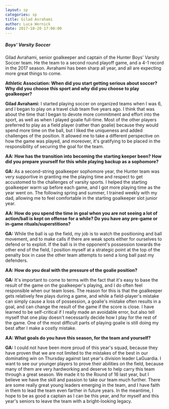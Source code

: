 ```yaml
---
layout: sp
categories: sp
title: Gilad Avrahami
author: Luca Wernick
date: 2017-10-20 17:00:00
---
```


##### Boys' Varsity Soccer

Gilad Avrahami, senior goalkeeper and captain of the Hunter Boys’ Varsity Soccer team. He the team to a second round playoff game, and a 4-1 record in the 2017 season. Avrahami has been sharp all year, and all are expecting more great things to come.

**Athletic Association: When did you start getting serious about soccer? Why did you choose this sport and why did you choose to play goalkeeper?**

**Gilad Avrahami:** I started playing soccer on organized teams when I was 6, and I began to play on a travel club team five years ago. I think that was about the time that I began to devote more commitment and effort into the sport, as well as when I played goalie full-time. Most of the other players preferred to play as a field player (rather than goalie) because they would spend more time on the ball, but I liked the uniqueness and added challenges of the position. It allowed me to take a different perspective on how the game was played, and moreover, it's gratifying to be placed in the responsibility of securing the goal for the team.

**AA: How has the transition into becoming the starting keeper been? How did you prepare yourself for this while playing backup as a sophomore?**

**GA:** As a second-string goalkeeper sophomore year, the Hunter team was very supportive in granting me the playing time and respect to get accustomed to the challenges of varsity sports. I helped the starting goalkeeper warm up before each game, and I got more playing time as the year went on. The following spring and summer, I trained weekly with my dad, allowing me to feel comfortable in the starting goalkeeper slot junior year.

**AA: How do you spend the time in goal when you are not seeing a lot of action/ball is kept on offense for a while? Do you have any pre-game or in-game rituals/superstitions?**

**GA:** While the ball is up the field, my job is to watch the positioning and ball movement, and to make calls if there are weak spots either for ourselves to defend or to exploit. If the ball is in the opponent's possession towards the other end of the field, I position myself at a strategic point at the top of the penalty box in case the other team attempts to send a long ball past my defenders.

**AA: How do you deal with the pressure of the goalie position?**

**GA:** It's important to come to terms with the fact that it's easy to base the result of the game on the goalkeeper's playing, and I do often feel responsible when our team loses. The reason for this is that the goalkeeper gets relatively few plays during a game, and while a field-player's mistake can simply cause a loss of possession, a goalie's mistake often results in a goal, and can change the result of the game if the score is close. I have learned to be self-critical if I really made an avoidable error, but also tell myself that one play doesn't necessarily decide how I play for the rest of the game. One of the most difficult parts of playing goalie is still doing my best after I make a costly mistake.

**AA: What goals do you have this season, for the team and yourself?**

**GA:** I could not have been more proud of this year's squad, because they have proven that we are not limited to the mistakes of the best in our dominating win on Thursday against last year's division leader LaGuardia. I want to see our younger players to prove their abilities on the field, because many of them are very hardworking and deserve to help carry this team through a great season. We made it to the Round of 16 last year, but I believe we have the skill and passion to take our team much further. There are some really great young leaders emerging in the team, and I have faith in them to lead the team even farther in future years. In the meantime, I hope to be as good a captain as I can be this year, and for myself and this year's seniors to leave the team with a bright-looking legacy.
